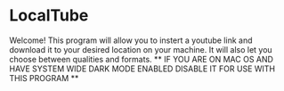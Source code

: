 # LocalTube
Welcome! This program will allow you to instert a youtube link and download it to your desired location on your machine. It will also let you choose between qualities and formats.
** IF YOU ARE ON MAC OS AND HAVE SYSTEM WIDE DARK MODE ENABLED DISABLE IT FOR USE WITH THIS PROGRAM **
